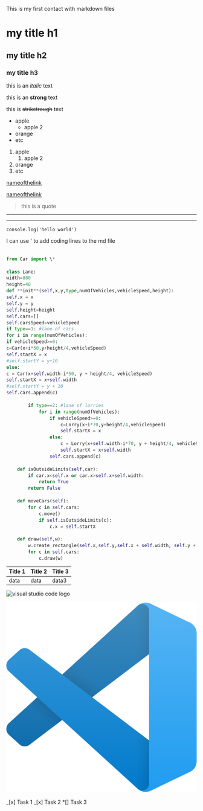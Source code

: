 This is my first contact with markdown files

<!-- Headings -->

# my title h1

## my title h2

### my title h3

<!-- italic -->

this is an _italic_ text

<!-- strong -->

this is an **strong** text

<!-- striketrough-->

this is ~~striketrough~~ text

<!-- UL unordered list -->

- apple
  - apple 2
- orange
- etc

1. apple
   1. apple 2
2. orange
3. etc

<!-- links -->

[nameofthelink](https://www.google.com)

[nameofthelink](https://www.google.com "Custom title")

> this is a quote

---

---

`console.log('hello world')`

I can use ' to add coding lines to the md file

```python

from Car import \*

class Lane:
width=800
height=40
def **init**(self,x,y,type,numOfVehicles,vehicleSpeed,height):
self.x = x
self.y = y
self.height=height
self.cars=[]
self.carsSpeed=vehicleSpeed
if type==1: #lane of cars
for i in range(numOfVehicles):
if vehicleSpeed>=0:
c=Car(x+i*50,y+height/4,vehicleSpeed)
self.startX = x
#self.startY = y+10
else:
c = Car(x+self.width-i*50, y + height/4, vehicleSpeed)
self.startX = x+self.width
#self.startY = y + 10
self.cars.append(c)

        if type==2: #lane of lorries
            for i in range(numOfVehicles):
                if vehicleSpeed>=0:
                    c=Lorry(x+i*70,y+height/4,vehicleSpeed)
                    self.startX = x
                else:
                    c = Lorry(x+self.width-i*70, y + height/4, vehicleSpeed)
                    self.startX = x+self.width
                self.cars.append(c)

    def isOutsideLimits(self,car):
        if car.x<self.x or car.x>self.x+self.width:
            return True
        return False

    def moveCars(self):
        for c in self.cars:
            c.move()
            if self.isOutsideLimits(c):
                c.x = self.startX

    def draw(self,w):
        w.create_rectangle(self.x,self.y,self.x + self.width, self.y + self.height,fill="gray")
        for c in self.cars:
            c.draw(w)
```

| Title 1 | Title 2 | Title 3 |
| ------- | ------- | ------- |
| data    | data    | data3   |

![visual studio code logo](https://upload.wikimedia.org/wikipedia/commons/thumb/9/9a/Visual_Studio_Code_1.35_icon.svg/2048px-Visual_Studio_Code_1.35_icon.svg.png)

![visual studio code logo local](vs.png "vs local logo")

<!-- Github Markdown -->

_[x] Task 1
_[x] Task 2
\*[] Task 3
